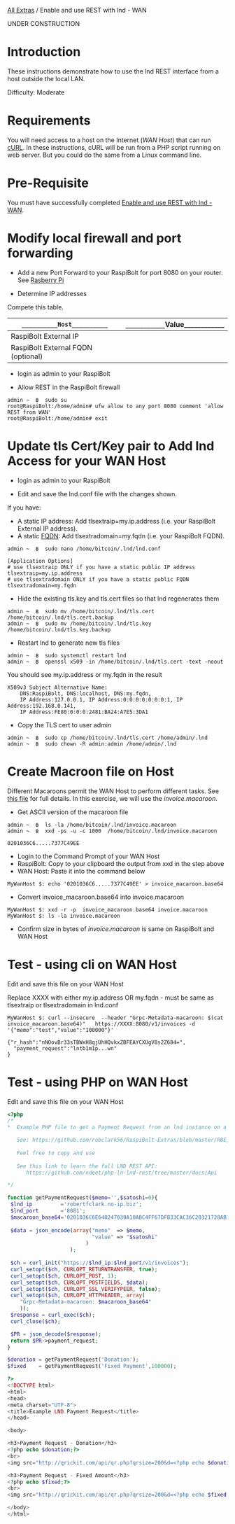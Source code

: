 [All Extras](README.md) / Enable and use REST with lnd - WAN

UNDER CONSTRUCTION

# Introduction #
These instructions demonstrate how to use the lnd REST interface from a host outside the local LAN.

Difficulty: Moderate

# Requirements #
You will need access to a host on the Internet (*WAN Host*) that can run [cURL](https://en.wikipedia.org/wiki/CURL). In these instructions, cURL will be run from a PHP script running on web server. But you could do the same from a Linux command line.

# Pre-Requisite #
You must have successfully completed [Enable and use REST with lnd - WAN](RBE_REST.md).

# Modify local firewall and port forwarding #

* Add a new Port Forward to your RaspiBolt for port 8080 on your router. See [Rasberry Pi](https://github.com/Stadicus/guides/blob/master/raspibolt/raspibolt_20_pi.md)

* Determine IP addresses

Compete this table.

|`__________Host__________`|`___________`Value____________   |
|--|:-------------------------------|
|RaspiBolt External IP|                |
|RaspiBolt External FQDN (optional)||

* login as admin to your RaspiBolt

* Allow REST in the RaspiBolt firewall

```
admin ~  ฿  sudo su
root@RaspiBolt:/home/admin# ufw allow to any port 8080 comment 'allow REST from WAN'
root@RaspiBolt:/home/admin# exit
```

# Update tls Cert/Key pair to Add lnd Access for your WAN Host #

* login as admin to your RaspiBolt

* Edit and save the lnd.conf file with the changes shown.

If you have:
   * A static IP address: Add tlsextraip=my.ip.address (i.e. your RaspiBolt External IP address).
   * A static [FQDN](https://en.wikipedia.org/wiki/Fully_qualified_domain_name): Add tlsextradomain=my.fqdn (i.e. your RaspiBolt FQDN).
```
admin ~  ฿  sudo nano /home/bitcoin/.lnd/lnd.conf

[Application Options]
# use tlsextraip ONLY if you have a static public IP address
tlsextraip=my.ip.address
# use tlsextradomain ONLY if you have a static public FQDN
tlsextradomain=my.fqdn
```

* Hide the existing tls.key and tls.cert files so that lnd regenerates them
```
admin ~  ฿  sudo mv /home/bitcoin/.lnd/tls.cert  /home/bitcoin/.lnd/tls.cert.backup
admin ~  ฿  sudo mv /home/bitcoin/.lnd/tls.key   /home/bitcoin/.lnd/tls.key.backup
```
* Restart lnd to generate new tls files
```
admin ~  ฿  sudo systemctl restart lnd
admin ~  ฿  openssl x509 -in /home/bitcoin/.lnd/tls.cert -text -noout
```
You should see my.ip.address or my.fqdn in the result

```
X509v3 Subject Alternative Name:
    DNS:RaspiBolt, DNS:localhost, DNS:my.fqdn, 
    IP Address:127.0.0.1, IP Address:0:0:0:0:0:0:0:1, IP Address:192.168.0.141, 
    IP Address:FE80:0:0:0:2481:BA24:A7E5:3DA1
```
* Copy the TLS cert to user admin
```
admin ~  ฿  sudo cp /home/bitcoin/.lnd/tls.cert /home/admin/.lnd
admin ~  ฿  sudo chown -R admin:admin /home/admin/.lnd
```

# Create Macroon file on Host #
Different Macaroons permit the WAN Host to perform different tasks. See [this file](https://github.com/Stadicus/guides/blob/master/raspibolt/raspibolt_66_remote_lncli.md) for full details. In this exercise, we will use the *invoice.macaroon*.

* Get ASCII version of the macaroon file
```
admin ~  ฿  ls -la /home/bitcoin/.lnd/invoice.macaroon
admin ~  ฿  xxd -ps -u -c 1000  /home/bitcoin/.lnd/invoice.macaroon

0201036C6.....7377C49EE
```

* Login to the Command Prompt of your WAN Host
* RaspiBolt: Copy to your clipboard the output from xxd in the step above
* WAN Host: Paste it into the command below
```
MyWanHost $: echo '0201036C6.....7377C49EE' > invoice_macaroon.base64
```
* Convert invoice_macaroon.base64 into invoice.macaroon
```
MyWanHost $: xxd -r -p  invoice_macaroon.base64 invoice.macaroon
MyWanHost $: ls -la invoice.macaroon
```
* Confirm size in bytes of *invoice.macaroon* is same on RaspiBolt and WAN Host
   
# Test - using cli on WAN Host #
Edit and save this file on your WAN Host

Replace XXXX with either my.ip.address OR my.fqdn - must be same as tlsextraip or tlsextradomain in lnd.conf

```
MyWanHost $: curl --insecure  --header "Grpc-Metadata-macaroon: $(cat invoice_macaroon.base64)"   https://XXXX:8080/v1/invoices -d '{"memo":"test","value":"100000"}'

{"r_hash":"nNOovBr33sTBWxH8qjUhHQvkxZBFEAYCXUgV8s2Z684=",
  "payment_request":"lntb1m1p...wn"
}
```

# Test - using PHP on WAN Host #
Edit and save this file on your WAN Host

```php
<?php
/*
*  Example PHP file to get a Payment Request from an lnd instance on a different host

   See: https://github.com/robclark56/RaspiBolt-Extras/blob/master/RBE_REST_WAN.md
   
   Feel free to copy and use
   
   See this link to learn the full LND REST API: 
      https://github.com/ndeet/php-ln-lnd-rest/tree/master/docs/Api

*/

function getPaymentRequest($memo='',$satoshi=0){
 $lnd_ip         ='robertfclark.no-ip.biz';
 $lnd_port       ='8081';
 $macaroon_base64='0201036C6E640247030A10ABC4FF67DFB33CAC36C20321728AB1D11201301A160A0761646472657373120472656164120577726974651A170A08696E766F696365731204726561641205777269746500000620A494F88CF81E613CA4440001851AEA0B587BC9579081582EAE0C14B7377C49EE';
 
 $data = json_encode(array("memo"  => $memo,
                           "value" => "$satoshi"
                         )     
                    );            
                    
 $ch = curl_init("https://$lnd_ip:$lnd_port/v1/invoices");
 curl_setopt($ch, CURLOPT_RETURNTRANSFER, true);
 curl_setopt($ch, CURLOPT_POST, 1);
 curl_setopt($ch, CURLOPT_POSTFIELDS, $data);
 curl_setopt($ch, CURLOPT_SSL_VERIFYPEER, false);
 curl_setopt($ch, CURLOPT_HTTPHEADER, array(
    "Grpc-Metadata-macaroon: $macaroon_base64"
    ));
 $response = curl_exec($ch);
 curl_close($ch);

 $PR = json_decode($response);
 return $PR->payment_request;
}

$donation = getPaymentRequest('Donation');
$fixed    = getPaymentRequest('Fixed Payment',100000);

?>
<!DOCTYPE html>
<html>
<head>
<meta charset="UTF-8">
<title>Example LND Payment Request</title>
</head>

<body>

<h3>Payment Request - Donation</h3>
<?php echo $donation;?>
<br>
<img src="http://qrickit.com/api/qr.php?qrsize=200&d=<?php echo $donation;?>">

<h3>Payment Request - Fixed Amount</h3>
<?php echo $fixed;?>
<br>
<img src="http://qrickit.com/api/qr.php?qrsize=200&d=<?php echo $fixed;?>">

</body>
</html>
```
